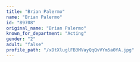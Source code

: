 ```yaml
---
title: "Brian Palermo"
name: "Brian Palermo"
id: "89708"
original_name: "Brian Palermo"
known_for_department: "Acting"
gender: "2"
adult: "false"
profile_path: "/xDtXluglFB3MVayQqQvVYm5a0YA.jpg"
---
```

